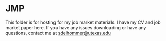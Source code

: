 # JMP
This folder is for hosting for my job market materials. I have my CV and job market paper here. If you have any issues downloading or have any questions, contact me at sdelhommer@utexas.edu
